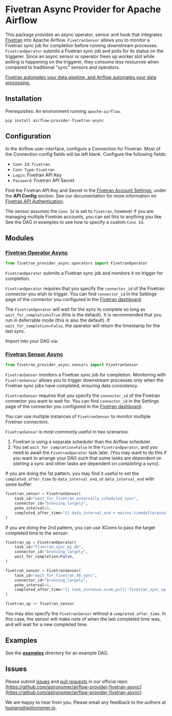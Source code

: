 # Fivetran Async Provider for Apache Airflow

This package provides an async operator, sensor and hook that integrates [Fivetran](https://fivetran.com) into Apache Airflow.
`FivetranSensor` allows you to monitor a Fivetran sync job for completion before running downstream processes.
`FivetranOperator` submits a Fivetran sync job and polls for its status on the triggerer.
Since an async sensor or operator frees up worker slot while polling is happening on the triggerer,
they consume less resources when compared to traditional "sync" sensors and operators.

[Fivetran automates your data pipeline, and Airflow automates your data processing.](https://www.youtube.com/watch?v=siSx6L2ckSw&ab_channel=Fivetran)

## Installation

Prerequisites: An environment running `apache-airflow`.

```
pip install airflow-provider-fivetran-async
```

## Configuration

In the Airflow user interface, configure a Connection for Fivetran. Most of the Connection config fields will be left blank. Configure the following fields:

* `Conn Id`: `fivetran`
* `Conn Type`: `Fivetran`
* `Login`: Fivetran API Key
* `Password`: Fivetran API Secret

Find the Fivetran API Key and Secret in the [Fivetran Account Settings](https://fivetran.com/account/settings), under the **API Config** section. See our documentation for more information on [Fivetran API Authentication](https://fivetran.com/docs/rest-api/getting-started#authentication).

The sensor assumes the `Conn Id` is set to `fivetran`, however if you are managing multiple Fivetran accounts, you can set this to anything you like. See the DAG in examples to see how to specify a custom `Conn Id`.

## Modules

### [Fivetran Operator Async](https://github.com/astronomer/airflow-provider-fivetran-async/tree/main/fivetran_provider_async/operators.py)

```python
from fivetran_provider_async.operators import FivetranOperator
```

`FivetranOperator` submits a Fivetran sync job and monitors it on trigger for completion.

`FivetranOperator` requires that you specify the `connector_id` of the Fivetran connector you wish to trigger. You can find `connector_id` in the Settings page of the connector you configured in the [Fivetran dashboard](https://fivetran.com/dashboard/connectors).

The `FivetranOperator` will wait for the sync to complete so long as `wait_for_completion=True` (this is the default). It is recommended that
you run in deferrable mode (this is also the default). If `wait_for_completion=False`, the operator will return the timestamp for the last sync.

Import into your DAG via:

### [Fivetran Sensor Async](https://github.com/astronomer/airflow-provider-fivetran-async/tree/main/fivetran_provider_async/sensors.py)

```python
from fivetran_provider_async.sensors import FivetranSensor
```

`FivetranSensor` monitors a Fivetran sync job for completion.
Monitoring with `FivetranSensor` allows you to trigger downstream processes only when the Fivetran sync jobs have completed, ensuring data consistency.

`FivetranSensor` requires that you specify the `connector_id` of the Fivetran connector you want to wait for. You can find `connector_id` in the Settings page of the connector you configured in the [Fivetran dashboard](https://fivetran.com/dashboard/connectors).

You can use multiple instances of `FivetranSensor` to monitor multiple Fivetran connectors.

`FivetranSensor` is most commonly useful in two scenarios:

1. Fivetran is using a separate scheduler than the Airflow scheduler.
2. You set `wait_for_completion=False` in the `FivetranOperator`, and you need to await the `FivetranOperator` task later. (You may want to do this if you want to arrange your DAG such that some tasks are dependent on _starting_ a sync and other tasks are dependent on _completing_ a sync).

If you are doing the 1st pattern, you may find it useful to set the `completed_after_time` to `data_interval_end`, or `data_interval_end` with some buffer:

```python
fivetran_sensor = FivetranSensor(
    task_id="wait_for_fivetran_externally_scheduled_sync",
    connector_id="bronzing_largely",
    poke_interval=5,
    completed_after_time="{{ data_interval_end + macros.timedelta(minutes=1) }}",
)
```

If you are doing the 2nd pattern, you can use XComs to pass the target completed time to the sensor:

```python
fivetran_op = FivetranOperator(
    task_id="fivetran_sync_my_db",
    connector_id="bronzing_largely",
    wait_for_completion=False,
)

fivetran_sensor = FivetranSensor(
    task_id="wait_for_fivetran_db_sync",
    connector_id="bronzing_largely",
    poke_interval=5,
    completed_after_time="{{ task_instance.xcom_pull('fivetran_sync_op', key='return_value') }}",
)

fivetran_op >> fivetran_sensor
```

You may also specify the `FivetranSensor` without a `completed_after_time`.
In this case, the sensor will make note of when the last completed time was, and will wait for a new completed time.

## Examples

See the [**examples**](https://github.com/astronomer/airflow-provider-fivetran-async/tree/main/fivetran_provider_async/example_dags) directory for an example DAG.

## Issues

Please submit [issues](https://github.com/astronomer/airflow-provider-fivetran-async/issues) and [pull requests](https://github.com/astronomer/airflow-provider-fivetran-async/pulls) in our official repo:
[https://github.com/astronomer/airflow-provider-fivetran-async](https://github.com/astronomer/airflow-provider-fivetran-async)

We are happy to hear from you. Please email any feedback to the authors at [humans@astronomer.io](mailto:humans@astronomer.io).
